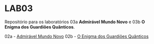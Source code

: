 # LAB03
Repositório para os laboratórios 03a **Admirável Mundo Novo** e 03b **O Enigma dos Guardiões Quânticos**.

02a - [Admirável Mundo Novo](https://susy.ic.unicamp.br:9999/mc102wy/03a/enunc.html) 
02b - [O Enigma dos Guardiões Quânticos](https://susy.ic.unicamp.br:9999/mc102wy/03b/enunc.html) 

